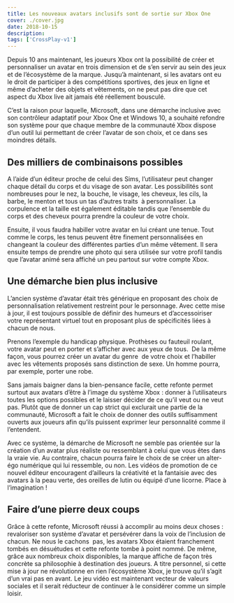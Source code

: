 ```yaml
---
title: Les nouveaux avatars inclusifs sont de sortie sur Xbox One
cover: ./cover.jpg
date: 2018-10-15
description: 
tags: ['CrossPlay-v1']
---
```

Depuis 10 ans maintenant, les joueurs Xbox ont la possibilité de créer et personnaliser un avatar en trois dimension et de s’en servir au sein des jeux et de l’écosystème de la marque. Jusqu’à maintenant, si les avatars ont eu le droit de participer à des compétitions sportives, des jeux en ligne et même d’acheter des objets et vêtements, on ne peut pas dire que cet aspect du Xbox live ait jamais été réellement bousculé.

C’est la raison pour laquelle, Microsoft, dans une démarche inclusive avec son contrôleur adaptatif pour Xbox One et Windows 10, a souhaité refondre son système pour que chaque membre de la communauté Xbox dispose d’un outil lui permettant de créer l’avatar de son choix, et ce dans ses moindres détails.

## Des milliers de combinaisons possibles
A l’aide d’un éditeur proche de celui des Sims, l’utilisateur peut changer chaque détail du corps et du visage de son avatar. Les possibilités sont nombreuses pour le nez, la bouche, le visage, les cheveux, les cils, la barbe, le menton et tous un tas d’autres traits  à personnaliser. La corpulence et la taille est également éditable tandis que l’ensemble du corps et des cheveux pourra prendre la couleur de votre choix.

Ensuite, il vous faudra habiller votre avatar en lui créant une tenue. Tout comme le corps, les tenus peuvent être finement personnalisées en changeant la couleur des différentes parties d’un même vêtement. Il sera ensuite temps de prendre une photo qui sera utilisée sur votre profil tandis que l’avatar animé sera affiché un peu partout sur votre compte Xbox.

## Une démarche bien plus inclusive
L’ancien système d’avatar était très générique en proposant des choix de personnalisation relativement restreint pour le personnage. Avec cette mise à jour, il est toujours possible de définir des humeurs et d’accessoiriser votre représentant virtuel tout en proposant plus de spécificités liées à chacun de nous.

Prenons l’exemple du handicap physique. Prothèses ou fauteuil roulant, votre avatar peut en porter et s’afficher avec aux yeux de tous.  De la même façon, vous pourrez créer un avatar du genre  de votre choix et l’habiller avec les vêtements proposés sans distinction de sexe. Un homme pourra, par exemple, porter une robe.

Sans jamais baigner dans la bien-pensance facile, cette refonte permet surtout aux avatars d’être à l’image du système Xbox : donner à l’utilisateurs toutes les options possibles et le laisser décider de ce qu’il veut ou ne veut pas. Plutôt que de donner un cap strict qui exclurait une partie de la communauté, Microsoft a fait le choix de donner des outils suffisamment ouverts aux joueurs afin qu’ils puissent exprimer leur personnalité comme il l’entendent.

Avec ce système, la démarche de Microsoft ne semble pas orientée sur la création d’un avatar plus réaliste ou ressemblant à celui que vous êtes dans la vraie vie. Au contraire, chacun pourra faire le choix de se créer un alter-égo numérique qui lui ressemble, ou non. Les vidéos de promotion de ce nouvel éditeur encouragent d’ailleurs la créativité et la fantaisie avec des avatars à la peau verte, des oreilles de lutin ou équipé d’une licorne. Place à l’imagination !

## Faire d’une pierre deux coups
Grâce à cette refonte, Microsoft réussi à accomplir au moins deux choses : revaloriser son système d’avatar et persévérer dans la voix de l’inclusion de chacun. Ne nous le cachons  pas, les avatars Xbox étaient franchement tombés en désuétudes et cette refonte tombe à point nommé. De même, grâce aux nombreux choix disponibles, la marque affiche de façon très concrète sa philosophie à destination des joueurs. A titre personnel, si cette mise à jour ne révolutionne en rien l’écosystème Xbox, je trouve qu’il s’agit d’un vrai pas en avant. Le jeu vidéo est maintenant vecteur de valeurs sociales et il serait réducteur de continuer à le considérer comme un simple loisir.

